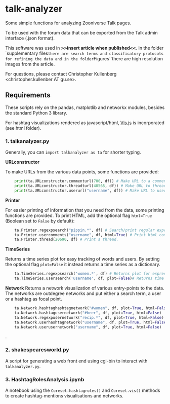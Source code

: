 # talk-analyzer
Some simple functions for analyzing Zooniverse Talk pages.

To be used with the forum data that can be exported from the
Talk admin interface (.json format).

This software was used in **>>insert article when published<<**. In the folder `supplementary files`` there are search terms and classificatory protocols for refining the data and in the folder ``Figures``there are high resolution images from the article.  

For questions, please contact Christopher Kullenberg <christopher.kullenber AT gu.se>.

## Requirements

These scripts rely on the pandas, matplotlib and networkx modules, besides the standard Python 3 library.

For hashtag visualizations rendered as javascript/html, [Vis.js](http://visjs.org/) is incorporated (see html folder).

### 1. talkanalyzer.py

Generally, you can ``import talkanalyzer as ta`` for shorter typing.

**URLconstructor**

To make URLs from the various data points, some functions are provided:

```Python
    print(ta.URLconstructor.commenturl(700, df)) # Make URL to a comment
    print(ta.URLconstructor.threadturl(40565, df)) # Make URL to thread
    print(ta.URLconstructor.userurl("username", df)) # Make URL to user
```


**Printer**

For easier printing of information that you need from the data, some printing functions are provided. To print HTML, add the optional flag `html=True` (Boolean set to ``False`` by default):

```Python
    ta.Printer.regexpsearch("pippin.*", df) # Search/print regular expression
    ta.Printer.usercomments("username", df, html=True) # Print html comments from specific user
    ta.Printer.thread(20690, df) # Print a thread.
```

**TimeSeries**

Returns a time series plot for easy tracking of words and users. By setting the optional flag `plot=False` it instead returns a time series as a dictionary.

```Python
    ta.TimeSeries.regexpsearch('women.*', df) # Returns plot for expression "women" / day.
    ta.TimeSeries.usersearch('username', df, plot=False)# Returns time series as dictionary for user.
```

**Network**
Returns a network visualization of various entry-points to the data. The networks are outdegree networks and put either a search term, a user or a hashtag as focal point.


```Python
    ta.Network.hashtaghashtagnetwork("#women", df, plot=True, html=False)
    ta.Network.hashtagusernetwork("#beer", df, plot=True, html=False)
    ta.Network.regexpusernetwork("recip.*", df, plot=True, html=False)
    ta.Network.userhashtagnetwork("username", df, plot=True, html=False)
    ta.Network.userusernetwork("username", df, plot=True, html=False)
```
.




### 2. shakespearesworld.py
A script for generating a web front end using cgi-bin to interact with
``talkanalyzer.py``.


### 3. HashtagRolesAnalysis.ipynb
A notebook using the `Coreset.hashtagroles()` and `Coreset.vis()` methods to create hashtag-mentions visualisations and networks. 


